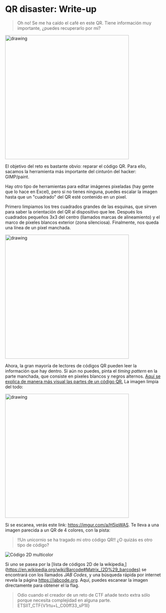 # QR disaster: Write-up

> Oh no! Se me ha caído el café en este QR. Tiene información muy importante,
> ¿puedes recuperarlo por mi?

<img src="https://i.imgur.com/3PnC40A.png" alt="drawing" width="400"/>

El objetivo del reto es bastante obvio: reparar el código QR. Para ello,
sacamos la herramienta más importante del cinturón del hacker: 
GIMP/paint.

Hay otro tipo de herramientas para editar imágenes pixeladas (hay gente 
que lo hace en Excel), pero si no tienes ninguna, puedes escalar la
imagen hasta que un "cuadrado" del QR esté contenido en un pixel.

Primero limpiamos los tres cuadrados grandes de las esquinas, que
sirven para saber la orientación del QR al dispositivo que lee.
Después los cuadrados pequeños 3x3 del centro (llamados marcas de 
alineamiento) y el marco de píxeles blancos exterior (zona silenciosa). 
Finalmente, nos queda una línea de un píxel manchada.

<img src="https://i.imgur.com/x815Dn3.png" alt="drawing" width="400"/>

Ahora, la gran mayoría de lectores de códigos QR pueden leer la
información que hay dentro. Si aún no puedes, pinta el *timing pattern*
en la parte manchada, que consiste en píxeles blancos y negros alternos.
[Aquí se explica de manera más visual las partes de un código QR.](https://epochonline.com/Blog/ArtMID/945/ArticleID/34/The-parts-of-a-QR-Code)
La imagen limpia del todo:

<img src="https://i.imgur.com/gkc77TV.png" alt="drawing" width="400"/>


Si se escanea, verás este link: https://imgur.com/a/H5ipWAS. Te lleva
a una imagen parecida a un QR de 4 colores, con la pista:
> !!Un unicornio se ha tragado mi otro código QR!! ¿O quizás es otro tipo de código?

![Código 2D multicolor](https://i.imgur.com/AQfEBrG.png)

Si uno se pasea por la [lista de códigos 2D de la wikipedia,](https://en.wikipedia.org/wiki/Barcode#Matrix_(2D%29_barcodes)
se encontrará con los llamados *JAB Codes*, y una búsqueda rápida por
internet revela la página https://jabcode.org. Aquí, puedes escanear
la imagen directamente para obtener el la flag.

> Odio cuando el creador de un reto de CTF añade texto extra sólo porque necesita complejidad en alguna parte. ETSIIT_CTF{V1rtu+L_C00ff33_sP1ll}






